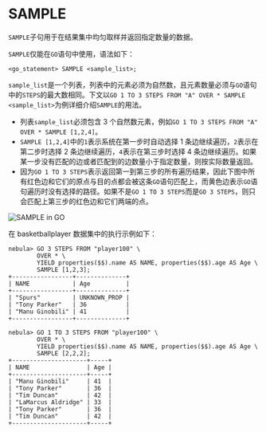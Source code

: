 # SAMPLE

`SAMPLE`子句用于在结果集中均匀取样并返回指定数量的数据。

`SAMPLE`仅能在`GO`语句中使用，语法如下：

```ngql
<go_statement> SAMPLE <sample_list>;
```

`sample_list`是一个列表，列表中的元素必须为自然数，且元素数量必须与`GO`语句中的`STEPS`的最大数相同。下文以`GO 1 TO 3 STEPS FROM "A" OVER * SAMPLE <sample_list>`为例详细介绍`SAMPLE`的用法。

* 列表`sample_list`必须包含 3 个自然数元素，例如`GO 1 TO 3 STEPS FROM "A" OVER * SAMPLE [1,2,4]`。
* `SAMPLE [1,2,4]`中的`1`表示系统在第一步时自动选择 1 条边继续遍历，`2`表示在第二步时选择 2 条边继续遍历，`4`表示在第三步时选择 4 条边继续遍历。如果某一步没有匹配的边或者匹配到的边数量小于指定数量，则按实际数量返回。
* 因为`GO 1 TO 3 STEPS`表示返回第一到第三步的所有遍历结果，因此下图中所有红色边和它们的原点与目的点都会被这条`GO`语句匹配上，而黄色边表示`GO`语句遍历时没有选择的路径。如果不是`GO 1 TO 3 STEPS`而是`GO 3 STEPS`，则只会匹配上第三步的红色边和它们两端的点。

![SAMPLE in GO](https://docs-cdn.nebula-graph.com.cn/figures/sample_in_go.png)

在 basketballplayer 数据集中的执行示例如下：

```ngql
nebula> GO 3 STEPS FROM "player100" \
        OVER * \
        YIELD properties($$).name AS NAME, properties($$).age AS Age \
        SAMPLE [1,2,3];
+-----------------+--------------+
| NAME            | Age          |
+-----------------+--------------+
| "Spurs"         | UNKNOWN_PROP |
| "Tony Parker"   | 36           |
| "Manu Ginobili" | 41           |
+-----------------+--------------+

nebula> GO 1 TO 3 STEPS FROM "player100" \
        OVER * \
        YIELD properties($$).name AS NAME, properties($$).age AS Age \
        SAMPLE [2,2,2];
+---------------------+-----+
| NAME                | Age |
+---------------------+-----+
| "Manu Ginobili"     | 41  |
| "Tony Parker"       | 36  |
| "Tim Duncan"        | 42  |
| "LaMarcus Aldridge" | 33  |
| "Tony Parker"       | 36  |
| "Tim Duncan"        | 42  |
+---------------------+-----+
```
